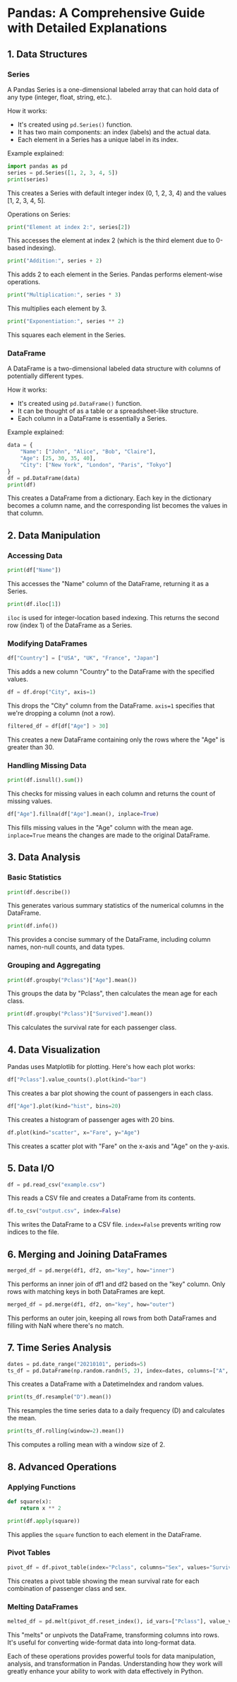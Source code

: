 # Pandas: A Comprehensive Guide with Detailed Explanations

## 1. Data Structures

### Series

A Pandas Series is a one-dimensional labeled array that can hold data of any type (integer, float, string, etc.).

How it works:
- It's created using `pd.Series()` function.
- It has two main components: an index (labels) and the actual data.
- Each element in a Series has a unique label in its index.

Example explained:
```python
import pandas as pd
series = pd.Series([1, 2, 3, 4, 5])
print(series)
```
This creates a Series with default integer index (0, 1, 2, 3, 4) and the values [1, 2, 3, 4, 5].

Operations on Series:
```python
print("Element at index 2:", series[2])
```
This accesses the element at index 2 (which is the third element due to 0-based indexing).

```python
print("Addition:", series + 2)
```
This adds 2 to each element in the Series. Pandas performs element-wise operations.

```python
print("Multiplication:", series * 3)
```
This multiplies each element by 3.

```python
print("Exponentiation:", series ** 2)
```
This squares each element in the Series.

### DataFrame

A DataFrame is a two-dimensional labeled data structure with columns of potentially different types.

How it works:
- It's created using `pd.DataFrame()` function.
- It can be thought of as a table or a spreadsheet-like structure.
- Each column in a DataFrame is essentially a Series.

Example explained:
```python
data = {
    "Name": ["John", "Alice", "Bob", "Claire"],
    "Age": [25, 30, 35, 40],
    "City": ["New York", "London", "Paris", "Tokyo"]
}
df = pd.DataFrame(data)
print(df)
```
This creates a DataFrame from a dictionary. Each key in the dictionary becomes a column name, and the corresponding list becomes the values in that column.

## 2. Data Manipulation

### Accessing Data

```python
print(df["Name"])
```
This accesses the "Name" column of the DataFrame, returning it as a Series.

```python
print(df.iloc[1])
```
`iloc` is used for integer-location based indexing. This returns the second row (index 1) of the DataFrame as a Series.

### Modifying DataFrames

```python
df["Country"] = ["USA", "UK", "France", "Japan"]
```
This adds a new column "Country" to the DataFrame with the specified values.

```python
df = df.drop("City", axis=1)
```
This drops the "City" column from the DataFrame. `axis=1` specifies that we're dropping a column (not a row).

```python
filtered_df = df[df["Age"] > 30]
```
This creates a new DataFrame containing only the rows where the "Age" is greater than 30.

### Handling Missing Data

```python
print(df.isnull().sum())
```
This checks for missing values in each column and returns the count of missing values.

```python
df["Age"].fillna(df["Age"].mean(), inplace=True)
```
This fills missing values in the "Age" column with the mean age. `inplace=True` means the changes are made to the original DataFrame.

## 3. Data Analysis

### Basic Statistics

```python
print(df.describe())
```
This generates various summary statistics of the numerical columns in the DataFrame.

```python
print(df.info())
```
This provides a concise summary of the DataFrame, including column names, non-null counts, and data types.

### Grouping and Aggregating

```python
print(df.groupby("Pclass")["Age"].mean())
```
This groups the data by "Pclass", then calculates the mean age for each class.

```python
print(df.groupby("Pclass")["Survived"].mean())
```
This calculates the survival rate for each passenger class.

## 4. Data Visualization

Pandas uses Matplotlib for plotting. Here's how each plot works:

```python
df["Pclass"].value_counts().plot(kind="bar")
```
This creates a bar plot showing the count of passengers in each class.

```python
df["Age"].plot(kind="hist", bins=20)
```
This creates a histogram of passenger ages with 20 bins.

```python
df.plot(kind="scatter", x="Fare", y="Age")
```
This creates a scatter plot with "Fare" on the x-axis and "Age" on the y-axis.

## 5. Data I/O

```python
df = pd.read_csv("example.csv")
```
This reads a CSV file and creates a DataFrame from its contents.

```python
df.to_csv("output.csv", index=False)
```
This writes the DataFrame to a CSV file. `index=False` prevents writing row indices to the file.

## 6. Merging and Joining DataFrames

```python
merged_df = pd.merge(df1, df2, on="key", how="inner")
```
This performs an inner join of df1 and df2 based on the "key" column. Only rows with matching keys in both DataFrames are kept.

```python
merged_df = pd.merge(df1, df2, on="key", how="outer")
```
This performs an outer join, keeping all rows from both DataFrames and filling with NaN where there's no match.

## 7. Time Series Analysis

```python
dates = pd.date_range("20210101", periods=5)
ts_df = pd.DataFrame(np.random.randn(5, 2), index=dates, columns=["A", "B"])
```
This creates a DataFrame with a DatetimeIndex and random values.

```python
print(ts_df.resample("D").mean())
```
This resamples the time series data to a daily frequency (D) and calculates the mean.

```python
print(ts_df.rolling(window=2).mean())
```
This computes a rolling mean with a window size of 2.

## 8. Advanced Operations

### Applying Functions

```python
def square(x):
    return x ** 2

print(df.apply(square))
```
This applies the `square` function to each element in the DataFrame.

### Pivot Tables

```python
pivot_df = df.pivot_table(index="Pclass", columns="Sex", values="Survived", aggfunc=np.mean)
```
This creates a pivot table showing the mean survival rate for each combination of passenger class and sex.

### Melting DataFrames

```python
melted_df = pd.melt(pivot_df.reset_index(), id_vars=["Pclass"], value_vars=["female", "male"])
```
This "melts" or unpivots the DataFrame, transforming columns into rows. It's useful for converting wide-format data into long-format data.

Each of these operations provides powerful tools for data manipulation, analysis, and transformation in Pandas. Understanding how they work will greatly enhance your ability to work with data effectively in Python.